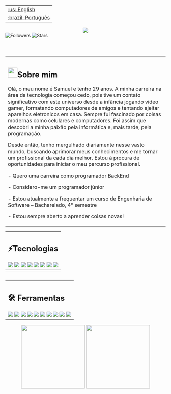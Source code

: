 <table align="right">
  <tr>
  <td>
   <a href="">:us: English</a>
  </td>
 </tr>
  <tr>
  <td>
   <a href="">:brazil: Português</a>
  </td>
 </tr>
</table>
<h2></h2>
<header>
 <div align="center">
  <img src="https://readme-typing-svg.herokuapp.com/?color=ff1659&size=35&center=true&vCenter=true&width=1000&lines=HELLO,+Dev_;Be+Welcome!+:%29_" />
 </div>
 <section align='left'>
  <img src="https://komarev.com/ghpvc/?username=samuelinfor&label=Profile%20views&color=ff33ff&style=flat" alt="Followers" />
  <img src="https://img.shields.io/github/stars/samuelinfor?affiliations=OWNER%2CCOLLABORATOR&color=ff33ff&style=flat" alt="Stars"/>
 </section>  
</header>
<main>
 <table>
  <tr>
   <td>
    <h2><img src="https://emojis.slackmojis.com/emojis/images/1531849430/4246/blob-sunglasses.gif?1531849430" width="30"/>Sobre mim</h2>
    <p>
Olá, o meu nome é Samuel e tenho 29 anos. A minha carreira na área da tecnologia começou cedo, pois tive um contato significativo com este universo desde a infância jogando video gamer, formatando computadores de  amigos e tentando ajeitar aparelhos eletronicos em casa. Sempre fui fascinado por coisas modernas como celulares e computadores. Foi assim que descobri a minha paixão pela informática e, mais tarde, pela programação.

Desde então, tenho mergulhado diariamente nesse vasto mundo, buscando aprimorar meus conhecimentos e me tornar um profissional da cada dia melhor. Estou à procura de oportunidades para iniciar o meu percurso profissional.
    <p>- Quero uma carreira como programador BackEnd </p>
    <p>- Considero-me um programador júnior </p>
    <p>- Estou atualmente a frequentar um curso de Engenharia de Software – Bacharelado, 4° semestre</p>
    <p>- Estou sempre aberto a aprender coisas novas!</p>
   </td>
  </tr>
 </table>
  <table>
   <tr>
   <td> 
    <h2>⚡Tecnologias </h2>
    <img src="https://img.shields.io/badge/-HTML-0D1117?style=for-the-badge&logo=HTML5&logoColor=&labelColor=0D1117"/>
    <img src="https://img.shields.io/badge/-CSS-0D1117?style=for-the-badge&logo=CSS3&logoColor=1572B6&labelColor=0D1117"/>
    <img src="https://img.shields.io/badge/-JavaScript-0D1117?style=for-the-badge&logo=JavaScript&logoColor=&labelColor=0D1117"/>
    <img src="https://img.shields.io/badge/java-0D1117.svg?style=for-the-badge&logo=openjdk&logoColor=white"/>
    <img src="https://img.shields.io/badge/-mysql-0D1117?style=for-the-badge&logo=mysql&labelColor=0D1117"/>
    <img src="https://img.shields.io/badge/Node.js-0D1117?style=for-the-badge&logo=node.js&logoColor=#adff2f" />
    <img src="https://img.shields.io/badge/angular-0D1117.svg?style=for-the-badge&logo=angular&logoColor=red" />
    <img src="https://img.shields.io/badge/JAVA Spring-0D1117?style=for-the-badge&logo=springboot&logoColor=#adff2f" />
   </td>
  </tr>
   <table/>
 <table align="center">
  <tr>
   <td>
    <h2>🛠 Ferramentas</h2>
    <img src="https://img.shields.io/badge/Canva-0D1117?style=for-the-badge&logo=canva&logoColor=1572B6&labelColor=0D1117">
    <img src="https://img.shields.io/badge/-GitHub-0D1117?style=for-the-badge&logo=github&logoColor=&labelColor=0D1117"/>
    <img src="https://img.shields.io/badge/-Debian-0D1117?style=for-the-badge&logo=debian&labelColor=0D1117"/>
    <img src="https://img.shields.io/badge/-Visual Studio Code-0D1117?style=for-the-badge&logo=visual-studio-code&logoColor=007ACC&labelColor=0D1117"/>
     <img src="https://img.shields.io/badge/IntelliJIDEA-0D1117.svg?style=for-the-badge&logo=intellij-idea&logoColor=white"/>
    <img src="https://img.shields.io/badge/-Git-0D1117?style=for-the-badge&logo=git&&logoColor=&labelColor=0D1117"/>
        <img src="https://img.shields.io/badge/figma-0D1117.svg?style=for-the-badge&logo=figma&logoColor=%2361DAFB"/>
     <img src="https://img.shields.io/badge/Notion-0D1117.svg?style=for-the-badge&logo=notion&logoColor=%2361DAFB"/>
     <img src="https://img.shields.io/badge/Trello-0D1117.svg?style=for-the-badge&logo=Trello&logoColor=white" />
     <img src="https://img.shields.io/badge/Google_chrome-0D1117?style=for-the-badge&logo=Google-chrome&logoColor=%2361DAFB"/>
   </td>
  </tr>
   <table/>
 <section align='center'>
  <img height="200px" src="https://github-readme-stats.vercel.app/api/top-langs/?username=samuelinfor&layout=compact&hide_border=true&&theme=dracula"/>
  <img height="200px" src="https://github-readme-stats.vercel.app/api?username=samuelinfor&layout=compact&hide_border=true&&theme=dracula"/>
 </section>
</main> 
